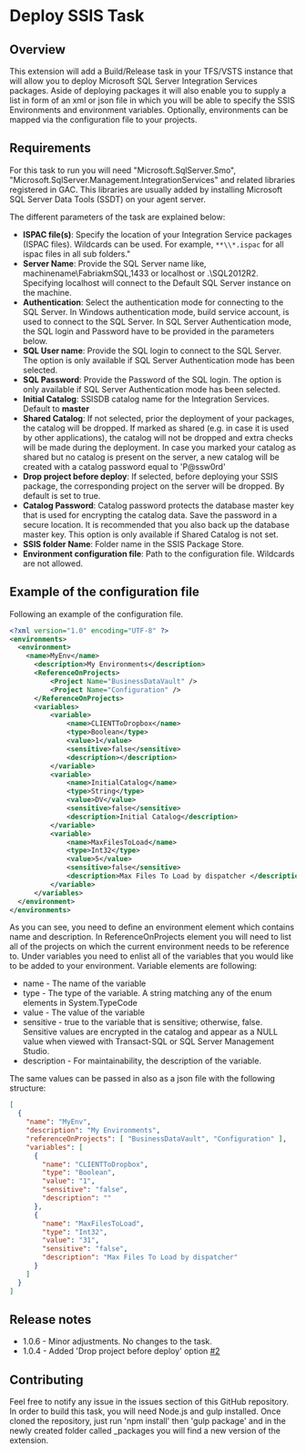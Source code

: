 # Deploy SSIS Task

## Overview

This extension will add a Build/Release task in your TFS/VSTS instance that will allow you to deploy Microsoft SQL Server Integration Services packages.
Aside of deploying packages it will also enable you to supply a list in form of an xml or json file in which you will be able to specify the SSIS Environments and environment variables. Optionally, environments can be mapped via the configuration file to your projects.

## Requirements

For this task to run you will need "Microsoft.SqlServer.Smo", "Microsoft.SqlServer.Management.IntegrationServices" and related libraries registered in GAC. This libraries are usually added by installing Microsoft SQL Server Data Tools (SSDT) on your agent server.

The different parameters of the task are explained below:

* **ISPAC file(s)**: Specify the location of your Integration Service packages (ISPAC files). Wildcards can be used. For example, `**\\*.ispac` for all ispac files in all sub folders."
* **Server Name**: Provide the SQL Server name like, machinename\\FabriakmSQL,1433 or localhost or .\\SQL2012R2. Specifying localhost will connect to the Default SQL Server instance on the machine.
* **Authentication**: Select the authentication mode for connecting to the SQL Server. In Windows authentication mode, build service account, is used to connect to the SQL Server. In SQL Server Authentication mode, the SQL login and Password have to be provided in the parameters below.
* **SQL User name**:  Provide the SQL login to connect to the SQL Server. The option is only available if SQL Server Authentication mode has been selected.
* **SQL Password**: Provide the Password of the SQL login. The option is only available if SQL Server Authentication mode has been selected.
* **Initial Catalog**: SSISDB catalog name for the Integration Services.  Default to **master**
* **Shared Catalog**: If not selected, prior the deployment of your packages, the catalog will be dropped. If marked as shared (e.g. in case it is used by other applications), the catalog will not be dropped and extra checks will be made during the deployment. In case you marked your catalog as shared but no catalog is present on the server, a new catalog will be created with a catalog password equal to 'P@ssw0rd'
* **Drop project before deploy**: If selected, before deploying your SSIS package, the corresponding project on the server will be dropped. By default is set to true.
* **Catalog Password**: Catalog password protects the database master key that is used for encrypting the catalog data. Save the password in a secure location. It is recommended that you also back up the database master key. This option is only available if Shared Catalog is not set.
* **SSIS folder Name**: Folder name in the SSIS Package Store.
* **Environment configuration file**: Path to the configuration file. Wildcards are not allowed.

## Example of the configuration file

Following an example of the configuration file.

```xml
<?xml version="1.0" encoding="UTF-8" ?>
<environments>
  <environment>
    <name>MyEnv</name>
      <description>My Environments</description>
      <ReferenceOnProjects>
          <Project Name="BusinessDataVault" />
          <Project Name="Configuration" />
      </ReferenceOnProjects>
      <variables>
          <variable>
              <name>CLIENTToDropbox</name>
              <type>Boolean</type>
              <value>1</value>
              <sensitive>false</sensitive>
              <description></description>
          </variable>
          <variable>
              <name>InitialCatalog</name>
              <type>String</type>
              <value>DV</value>
              <sensitive>false</sensitive>
              <description>Initial Catalog</description>
          </variable>
          <variable>
              <name>MaxFilesToLoad</name>
              <type>Int32</type>
              <value>5</value>
              <sensitive>false</sensitive>
              <description>Max Files To Load by dispatcher </description>
          </variable>
      </variables>
  </environment>
</environments>
```

As you can see, you need to define an environment element which contains name and description. In ReferenceOnProjects element you will need to list all of the projects on which the current environment needs to be reference to. Under variables you need to enlist all of the variables that you would like to be added to your environment. Variable elements are following:

* name - The name of the variable
* type - The type of the variable. A string matching any of the enum elements in System.TypeCode
* value - The value of the variable
* sensitive - true to the variable that is sensitive; otherwise, false. Sensitive values are encrypted in the catalog and appear as a NULL value when viewed with Transact-SQL or SQL Server Management Studio.
* description - For maintainability, the description of the variable.

The same values can be passed in also as a json file with the following structure:

```json
[
  {
    "name": "MyEnv",
    "description": "My Environments",
    "referenceOnProjects": [ "BusinessDataVault", "Configuration" ],
    "variables": [
      {
        "name": "CLIENTToDropbox",
        "type": "Boolean",
        "value": "1",
        "sensitive": "false",
        "description": ""
      },
      {
        "name": "MaxFilesToLoad",
        "type": "Int32",
        "value": "31",
        "sensitive": "false",
        "description": "Max Files To Load by dispatcher"
      }
    ]
  }
]
```

## Release notes

* 1.0.6 - Minor adjustments. No changes to the task.
* 1.0.4 - Added 'Drop project before deploy' option [#2](https://github.com/mmajcica/DeploySsis/issues/2)

## Contributing

Feel free to notify any issue in the issues section of this GitHub repository. In order to build this task, you will need Node.js and gulp installed. Once cloned the repository, just run 'npm install' then 'gulp package' and in the newly created folder called _packages you will find a new version of the extension.
